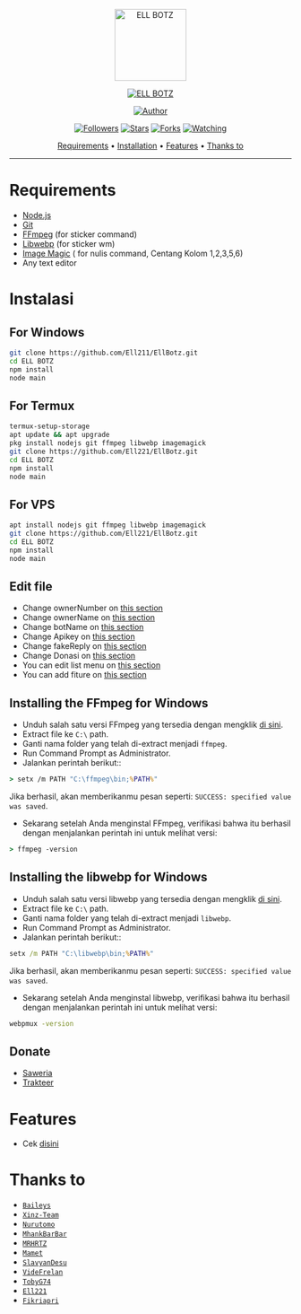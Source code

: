<p align="center">
<img src="https://raw.githubusercontent.com/Ell221/EllBotz/main/media/Itsuki.jpg" alt="ELL BOTZ" width="128" height="128"/>
</p>
<p align="center">
<a href="#"><img title="ELL BOTZ" src="https://img.shields.io/badge/ELL BOTZ-green?colorA=%23ff0000&colorB=%23017e40&style=for-the-badge"></a>
</p>
<p align="center">
<a href="https://github.com/Ell"><img title="Author" src="https://img.shields.io/badge/Author-Ell-red.svg?style=for-the-badge&logo=github"></a>
</p>
<p align="center">
<a href="https://github.com/El221/followers"><img title="Followers" src="https://img.shields.io/github/followers/Ell?color=blue&style=flat-square"></a>
<a href="https://github.com/El221/megumikato2/stargazers/"><img title="Stars" src="https://img.shields.io/github/stars/El221/EllBotz?color=red&style=flat-square"></a>
<a href="https://github.com/El221/megumikato2/network/members"><img title="Forks" src="https://img.shields.io/github/forks/El221/EllBotz?color=red&style=flat-square"></a>
<a href="https://github.com/El221/megumikato2/watchers"><img title="Watching" src="https://img.shields.io/github/watchers/El221/EllBotz?label=Watchers&color=blue&style=flat-square"></a>
</p>

<p align="center">
  <a href="https://github.com/El221/EllBotz#requirements">Requirements</a> •
  <a href="https://github.com/El221/EllBotz#instalasi">Installation</a> •
  <a href="https://github.com/El221/EllBotzt#features">Features</a> •
  <a href="https://github.com/El221/EllBotz#thanks-to">Thanks to</a>
</p>
</div>


---



# Requirements
* [Node.js](https://nodejs.org/en/)
* [Git](https://git-scm.com/downloads)
* [FFmpeg](https://github.com/BtbN/FFmpeg-Builds/releases/download/autobuild-2020-12-08-13-03/ffmpeg-n4.3.1-26-gca55240b8c-win64-gpl-4.3.zip) (for sticker command)
* [Libwebp](https://developers.google.com/speed/webp/download) (for sticker wm)
* [Image Magic](https://imagemagick.org/script/download.php) ( for nulis command, Centang Kolom 1,2,3,5,6)
* Any text editor

# Instalasi
## For Windows
```bash
git clone https://github.com/Ell211/EllBotz.git
cd ELL BOTZ
npm install
node main
```
## For Termux
```bash
termux-setup-storage
apt update && apt upgrade
pkg install nodejs git ffmpeg libwebp imagemagick
git clone https://github.com/Ell221/EllBotz.git
cd ELL BOTZ
npm install
node main
```

## For VPS
```bash
apt install nodejs git ffmpeg libwebp imagemagick
git clone https://github.com/Ell221/EllBotz.git
cd ELL BOTZ
npm install
node main
```

## Edit file
- Change ownerNumber on [this section](https://github.com/Ell221/EllBotz/blob/8d32fc24d9252517e995d19046fe06ca4b983055/config.json#L2)
- Change ownerName on [this section](https://github.com/Ell221/EllBotz/blob/8d32fc24d9252517e995d19046fe06ca4b983055/config.json#L3)
- Change botName on [this section](https://github.com/Ell221/EllBotz/blob/8d32fc24d9252517e995d19046fe06ca4b983055/config.json#L6)
- Change Apikey on [this section](https://github.com/Ell221/EllBotz/blob/8d32fc24d9252517e995d19046fe06ca4b983055/config.json#L8)
- Change fakeReply on [this section](https://github.com/Ell221/EllBotz/blob/8d32fc24d9252517e995d19046fe06ca4b983055/config.json#L9)
- Change Donasi on [this section](https://github.com/Ell221/EllBotz/blob/8d32fc24d9252517e995d19046fe06ca4b983055/config.json#L12)
- You can edit list menu on [this section](https://github.com/Ell221/EllBotz/blob/8d32fc24d9252517e995d19046fe06ca4b983055/message/help.js#L147)
- You can add fiture on [this section](https://github.com/Ell221/EllBotz/blob/main/message/xinz.js)


## Installing the FFmpeg for Windows
* Unduh salah satu versi FFmpeg yang tersedia dengan mengklik [di sini](https://www.gyan.dev/ffmpeg/builds/).
* Extract file ke `C:\` path.
* Ganti nama folder yang telah di-extract menjadi `ffmpeg`.
* Run Command Prompt as Administrator.
* Jalankan perintah berikut::
```cmd
> setx /m PATH "C:\ffmpeg\bin;%PATH%"
```
Jika berhasil, akan memberikanmu pesan seperti: `SUCCESS: specified value was saved`.
* Sekarang setelah Anda menginstal FFmpeg, verifikasi bahwa itu berhasil dengan menjalankan perintah ini untuk melihat versi:
```cmd
> ffmpeg -version
```


## Installing the libwebp for Windows
* Unduh salah satu versi libwebp yang tersedia dengan mengklik [di sini](https://developers.google.com/speed/webp/download).
* Extract file ke `C:\` path.
* Ganti nama folder yang telah di-extract menjadi `libwebp`.
* Run Command Prompt as Administrator.
* Jalankan perintah berikut::
```cmd
setx /m PATH "C:\libwebp\bin;%PATH%"
```
Jika berhasil, akan memberikanmu pesan seperti: `SUCCESS: specified value was saved`.
* Sekarang setelah Anda menginstal libwebp, verifikasi bahwa itu berhasil dengan menjalankan perintah ini untuk melihat versi:
```cmd
webpmux -version
```

## Donate
- [Saweria](https://saweria.co/aqulzz)
- [Trakteer](https://trakteer.id/aqulzz)

# Features
- Cek [disini](https://github.com/Ell221/EllBotz/blob/main/message/help.js)

# Thanks to
* [`Baileys`](https://github.com/adiwajshing/Baileys)
* [`Xinz-Team`](https://github.com/Xinz-Team)
* [`Nurutomo`](https://github.com/Nurutomo)
* [`MhankBarBar`](https://github.com/MhankBarBar)
* [`MRHRTZ`](https://github.com/MRHRTZ)
* [`Mamet`](https://github.com/mamet8/)
* [`SlavyanDesu`](https://github.com/SlavyanDesu)
* [`VideFrelan`](https://github.com/VideFrelan)
* [`TobyG74`](https://github.com/TobyG74)
* [`Ell221`](https://github.com/Ell221)
* [`Fikriapri`](https://github.com/Fikriapri)
